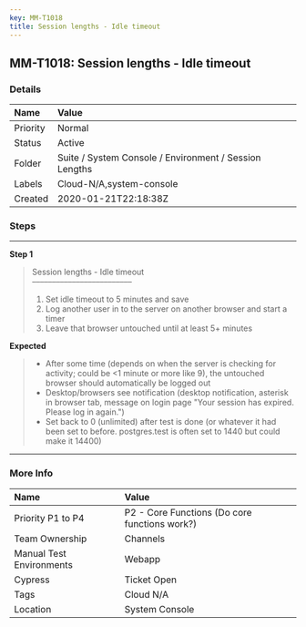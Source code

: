 ```yaml
---
key: MM-T1018
title: Session lengths - Idle timeout
---
```


## MM-T1018: Session lengths - Idle timeout

### Details

| Name     | Value                                                  |
| :------- | :----------------------------------------------------- |
| Priority | Normal                                                 |
| Status   | Active                                                 |
| Folder   | Suite / System Console / Environment / Session Lengths |
| Labels   | Cloud-N/A,system-console                               |
| Created  | 2020-01-21T22:18:38Z                                   |

### Steps

<hr/>

**Step 1**

> <article>Session lengths - Idle timeout<br>–––––––––––––––––––––––––<ol><li>Set idle timeout to 5 minutes and save</li><li>Log another user in to the server on another browser and start a timer</li><li>Leave that browser untouched until at least 5+ minutes</li></ol></article>

**Expected**

> <article><ul><li>After some time (depends on when the server is checking for activity; could be &lt;1 minute or more like 9), the untouched browser should automatically be logged out</li><li>Desktop/browsers see notification (desktop notification, asterisk in browser tab, message on login page "Your session has expired. Please log in again.")</li><li>Set back to 0 (unlimited) after test is done (or whatever it had been set to before. postgres.test is often set to 1440 but could make it 14400)</li></ul></article>

<hr/>

### More Info

| Name                     | Value                                         |
| :----------------------- | :-------------------------------------------- |
| Priority P1 to P4        | P2 - Core Functions (Do core functions work?) |
| Team Ownership           | Channels                                      |
| Manual Test Environments | Webapp                                        |
| Cypress                  | Ticket Open                                   |
| Tags                     | Cloud N/A                                     |
| Location                 | System Console                                |
